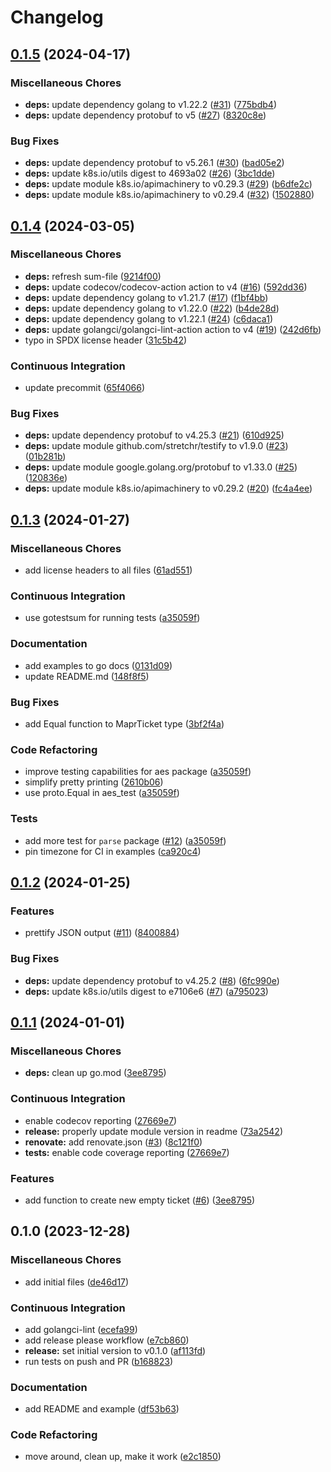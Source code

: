 # Changelog

## [0.1.5](https://github.com/nobbs/mapr-ticket-parser/compare/v0.1.4...v0.1.5) (2024-04-17)


### Miscellaneous Chores

* **deps:** update dependency golang to v1.22.2 ([#31](https://github.com/nobbs/mapr-ticket-parser/issues/31)) ([775bdb4](https://github.com/nobbs/mapr-ticket-parser/commit/775bdb4c433990df96736e4c6d924a507fae0d4c))
* **deps:** update dependency protobuf to v5 ([#27](https://github.com/nobbs/mapr-ticket-parser/issues/27)) ([8320c8e](https://github.com/nobbs/mapr-ticket-parser/commit/8320c8e02f5a5dfcdb3e11780446327678da1515))


### Bug Fixes

* **deps:** update dependency protobuf to v5.26.1 ([#30](https://github.com/nobbs/mapr-ticket-parser/issues/30)) ([bad05e2](https://github.com/nobbs/mapr-ticket-parser/commit/bad05e2a1b04d98a1284ac4272a52fd5d1c77162))
* **deps:** update k8s.io/utils digest to 4693a02 ([#26](https://github.com/nobbs/mapr-ticket-parser/issues/26)) ([3bc1dde](https://github.com/nobbs/mapr-ticket-parser/commit/3bc1dde8ad248f458c358429be3ac2c51e5815ba))
* **deps:** update module k8s.io/apimachinery to v0.29.3 ([#29](https://github.com/nobbs/mapr-ticket-parser/issues/29)) ([b6dfe2c](https://github.com/nobbs/mapr-ticket-parser/commit/b6dfe2c3bedf74ee4160c4bd813200b4c02df385))
* **deps:** update module k8s.io/apimachinery to v0.29.4 ([#32](https://github.com/nobbs/mapr-ticket-parser/issues/32)) ([1502880](https://github.com/nobbs/mapr-ticket-parser/commit/1502880407fcc541ffbdcfd26c1d755bbfcf855c))

## [0.1.4](https://github.com/nobbs/mapr-ticket-parser/compare/v0.1.3...v0.1.4) (2024-03-05)


### Miscellaneous Chores

* **deps:** refresh sum-file ([9214f00](https://github.com/nobbs/mapr-ticket-parser/commit/9214f00900119993b6cc9b9d942d597dded30156))
* **deps:** update codecov/codecov-action action to v4 ([#16](https://github.com/nobbs/mapr-ticket-parser/issues/16)) ([592dd36](https://github.com/nobbs/mapr-ticket-parser/commit/592dd367e6379ea56d3126a39dfd32aa60137193))
* **deps:** update dependency golang to v1.21.7 ([#17](https://github.com/nobbs/mapr-ticket-parser/issues/17)) ([f1bf4bb](https://github.com/nobbs/mapr-ticket-parser/commit/f1bf4bbf79e8a1b8d9f8d0becdda461a0c4db460))
* **deps:** update dependency golang to v1.22.0 ([#22](https://github.com/nobbs/mapr-ticket-parser/issues/22)) ([b4de28d](https://github.com/nobbs/mapr-ticket-parser/commit/b4de28db77b6395e5a04d48a75851fed45b86065))
* **deps:** update dependency golang to v1.22.1 ([#24](https://github.com/nobbs/mapr-ticket-parser/issues/24)) ([c6daca1](https://github.com/nobbs/mapr-ticket-parser/commit/c6daca173fe91667499030cbc50c657cac231e9a))
* **deps:** update golangci/golangci-lint-action action to v4 ([#19](https://github.com/nobbs/mapr-ticket-parser/issues/19)) ([242d6fb](https://github.com/nobbs/mapr-ticket-parser/commit/242d6fb620b517729d218da520647096020e592b))
* typo in SPDX license header ([31c5b42](https://github.com/nobbs/mapr-ticket-parser/commit/31c5b4231c11ad9ef541d79172fa84730516b4a8))


### Continuous Integration

* update precommit ([65f4066](https://github.com/nobbs/mapr-ticket-parser/commit/65f4066d719bc9abf9efb0734a198a3ca372ff8f))


### Bug Fixes

* **deps:** update dependency protobuf to v4.25.3 ([#21](https://github.com/nobbs/mapr-ticket-parser/issues/21)) ([610d925](https://github.com/nobbs/mapr-ticket-parser/commit/610d925b1ca5d65c4212b1858c4a5c2179574828))
* **deps:** update module github.com/stretchr/testify to v1.9.0 ([#23](https://github.com/nobbs/mapr-ticket-parser/issues/23)) ([01b281b](https://github.com/nobbs/mapr-ticket-parser/commit/01b281b0f3f97199e39ca53483303c531e5254c6))
* **deps:** update module google.golang.org/protobuf to v1.33.0 ([#25](https://github.com/nobbs/mapr-ticket-parser/issues/25)) ([120836e](https://github.com/nobbs/mapr-ticket-parser/commit/120836e5c14bcf60b70a4adc2dff8de7b4cc2ed7))
* **deps:** update module k8s.io/apimachinery to v0.29.2 ([#20](https://github.com/nobbs/mapr-ticket-parser/issues/20)) ([fc4a4ee](https://github.com/nobbs/mapr-ticket-parser/commit/fc4a4eec5e937bfc19c11bdadb4d72b40f34271c))

## [0.1.3](https://github.com/nobbs/mapr-ticket-parser/compare/v0.1.2...v0.1.3) (2024-01-27)


### Miscellaneous Chores

* add license headers to all files ([61ad551](https://github.com/nobbs/mapr-ticket-parser/commit/61ad551ba423527de066eb8baaa0d979f1632401))


### Continuous Integration

* use gotestsum for running tests ([a35059f](https://github.com/nobbs/mapr-ticket-parser/commit/a35059f80852dc17d6120e99b6e0c6879b6e99c8))


### Documentation

* add examples to go docs ([0131d09](https://github.com/nobbs/mapr-ticket-parser/commit/0131d099b2c6fa6af346063fde271e9e729a5d17))
* update README.md ([148f8f5](https://github.com/nobbs/mapr-ticket-parser/commit/148f8f57272badf33f096399134274529d618399))


### Bug Fixes

* add Equal function to MaprTicket type ([3bf2f4a](https://github.com/nobbs/mapr-ticket-parser/commit/3bf2f4a34f6bea4274cdd138bae0abe3c203717d))


### Code Refactoring

* improve testing capabilities for aes package ([a35059f](https://github.com/nobbs/mapr-ticket-parser/commit/a35059f80852dc17d6120e99b6e0c6879b6e99c8))
* simplify pretty printing ([2610b06](https://github.com/nobbs/mapr-ticket-parser/commit/2610b06070144531cedb3b071dfb6f384049de05))
* use proto.Equal in aes_test ([a35059f](https://github.com/nobbs/mapr-ticket-parser/commit/a35059f80852dc17d6120e99b6e0c6879b6e99c8))


### Tests

* add more test for `parse` package ([#12](https://github.com/nobbs/mapr-ticket-parser/issues/12)) ([a35059f](https://github.com/nobbs/mapr-ticket-parser/commit/a35059f80852dc17d6120e99b6e0c6879b6e99c8))
* pin timezone for CI in examples ([ca920c4](https://github.com/nobbs/mapr-ticket-parser/commit/ca920c4031ed897edf40073813f86e9cddf7d626))

## [0.1.2](https://github.com/nobbs/mapr-ticket-parser/compare/v0.1.1...v0.1.2) (2024-01-25)


### Features

* prettify JSON output ([#11](https://github.com/nobbs/mapr-ticket-parser/issues/11)) ([8400884](https://github.com/nobbs/mapr-ticket-parser/commit/8400884758d9f123b75717313bf1f2a007bd435a))


### Bug Fixes

* **deps:** update dependency protobuf to v4.25.2 ([#8](https://github.com/nobbs/mapr-ticket-parser/issues/8)) ([6fc990e](https://github.com/nobbs/mapr-ticket-parser/commit/6fc990ed54b90ff85ea7e61622fcaae919f6e358))
* **deps:** update k8s.io/utils digest to e7106e6 ([#7](https://github.com/nobbs/mapr-ticket-parser/issues/7)) ([a795023](https://github.com/nobbs/mapr-ticket-parser/commit/a795023c36df490e16ec9f8c8ddcec2cc7363ae3))

## [0.1.1](https://github.com/nobbs/mapr-ticket-parser/compare/v0.1.0...v0.1.1) (2024-01-01)


### Miscellaneous Chores

* **deps:** clean up go.mod ([3ee8795](https://github.com/nobbs/mapr-ticket-parser/commit/3ee8795ab7cc6712997a8240b7d522ffe5f690f3))


### Continuous Integration

* enable codecov reporting ([27669e7](https://github.com/nobbs/mapr-ticket-parser/commit/27669e7885049cdcf67f5a9537820d101d1d3851))
* **release:** properly update module version in readme ([73a2542](https://github.com/nobbs/mapr-ticket-parser/commit/73a25421f5c8ded3df87e22810a641097cc9fe17))
* **renovate:** add renovate.json ([#3](https://github.com/nobbs/mapr-ticket-parser/issues/3)) ([8c121f0](https://github.com/nobbs/mapr-ticket-parser/commit/8c121f01df35309745f5e803fefea85d61bba66e))
* **tests:** enable code coverage reporting ([27669e7](https://github.com/nobbs/mapr-ticket-parser/commit/27669e7885049cdcf67f5a9537820d101d1d3851))


### Features

* add function to create new empty ticket ([#6](https://github.com/nobbs/mapr-ticket-parser/issues/6)) ([3ee8795](https://github.com/nobbs/mapr-ticket-parser/commit/3ee8795ab7cc6712997a8240b7d522ffe5f690f3))

## 0.1.0 (2023-12-28)


### Miscellaneous Chores

* add initial files ([de46d17](https://github.com/nobbs/mapr-ticket-parser/commit/de46d177b6b81a3f2b6d9b20b121bd2a33245584))


### Continuous Integration

* add golangci-lint ([ecefa99](https://github.com/nobbs/mapr-ticket-parser/commit/ecefa99e6b12f967bdd3805b301f26f6a07dfd27))
* add release please workflow ([e7cb860](https://github.com/nobbs/mapr-ticket-parser/commit/e7cb860dc9e1815b4f34cc59fdefe82ffc9578f2))
* **release:** set initial version to v0.1.0 ([af113fd](https://github.com/nobbs/mapr-ticket-parser/commit/af113fd2be13d5eb88d79140825a21ca18b5667f))
* run tests on push and PR ([b168823](https://github.com/nobbs/mapr-ticket-parser/commit/b168823fe8f474170c5e73654e9d11180b5c5564))


### Documentation

* add README and example ([df53b63](https://github.com/nobbs/mapr-ticket-parser/commit/df53b63410e87586273a4b6a7aa42e7ff9fb4c4d))


### Code Refactoring

* move around, clean up, make it work ([e2c1850](https://github.com/nobbs/mapr-ticket-parser/commit/e2c18505a4db609f98d5362d2d962c51b6a8c452))
